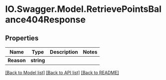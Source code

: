 # IO.Swagger.Model.RetrievePointsBalance404Response
## Properties

Name | Type | Description | Notes
------------ | ------------- | ------------- | -------------
**Reason** | **string** |  | 

[[Back to Model list]](../README.md#documentation-for-models) [[Back to API list]](../README.md#documentation-for-api-endpoints) [[Back to README]](../README.md)

